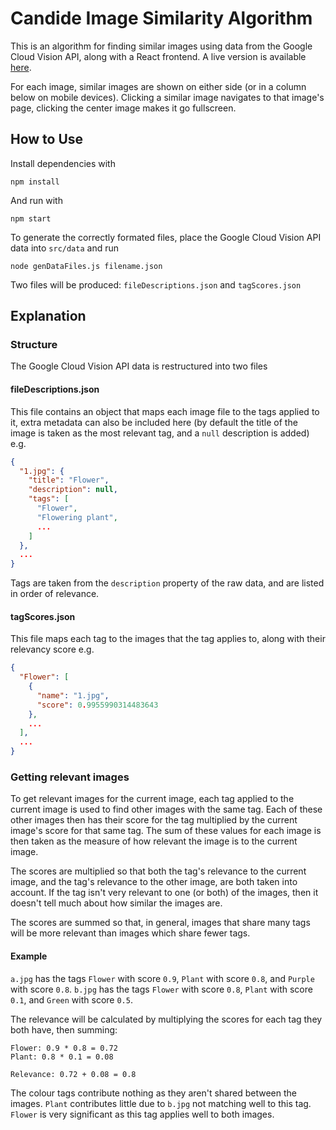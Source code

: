 # Candide Image Similarity Algorithm

This is an algorithm for finding similar images using data from the Google Cloud Vision API, along with a React frontend. A live version is available [here](https://nroboto-candide-image-sim.herokuapp.com/).

For each image, similar images are shown on either side (or in a column below on mobile devices). Clicking a similar image navigates to that image's page, clicking the center image makes it go fullscreen.

## How to Use

Install dependencies with

```
npm install
```

And run with

```
npm start
```

To generate the correctly formated files, place the Google Cloud Vision API data into `src/data` and run

```
node genDataFiles.js filename.json
```

Two files will be produced: `fileDescriptions.json` and `tagScores.json`

## Explanation

### Structure

The Google Cloud Vision API data is restructured into two files

#### fileDescriptions.json

This file contains an object that maps each image file to the tags applied to it, extra metadata can also be included here (by default the title of the image is taken as the most relevant tag, and a `null` description is added) e.g.

```json
{
  "1.jpg": {
    "title": "Flower",
    "description": null,
    "tags": [
      "Flower",
      "Flowering plant",
      ...
    ]
  },
  ...
}
```

Tags are taken from the `description` property of the raw data, and are listed in order of relevance.

#### tagScores.json

This file maps each tag to the images that the tag applies to, along with their relevancy score e.g.

```json
{
  "Flower": [
    {
      "name": "1.jpg",
      "score": 0.9955990314483643
    },
    ...
  ],
  ...
}
```

### Getting relevant images

To get relevant images for the current image, each tag applied to the current image is used to find other images with the same tag. Each of these other images then has their score for the tag multiplied by the current image's score for that same tag. The sum of these values for each image is then taken as the measure of how relevant the image is to the current image.

The scores are multiplied so that both the tag's relevance to the current image, and the tag's relevance to the other image, are both taken into account. If the tag isn't very relevant to one (or both) of the images, then it doesn't tell much about how similar the images are.

The scores are summed so that, in general, images that share many tags will be more relevant than images which share fewer tags.

#### Example

`a.jpg` has the tags `Flower` with score `0.9`, `Plant` with score `0.8`, and `Purple` with score `0.8`.
`b.jpg` has the tags `Flower` with score `0.8`, `Plant` with score `0.1`, and `Green` with score `0.5`.

The relevance will be calculated by multiplying the scores for each tag they both have, then summing:

```text
Flower: 0.9 * 0.8 = 0.72
Plant: 0.8 * 0.1 = 0.08

Relevance: 0.72 + 0.08 = 0.8
```

The colour tags contribute nothing as they aren't shared between the images. `Plant` contributes little due to `b.jpg` not matching well to this tag. `Flower` is very significant as this tag applies well to both images.
